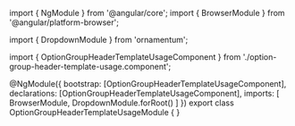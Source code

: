 import { NgModule } from '@angular/core';
import { BrowserModule } from '@angular/platform-browser';
  
import { DropdownModule } from 'ornamentum';
  
import { OptionGroupHeaderTemplateUsageComponent } from './option-group-header-template-usage.component';

@NgModule({
 bootstrap: [OptionGroupHeaderTemplateUsageComponent],
 declarations: [OptionGroupHeaderTemplateUsageComponent],
 imports: [
    BrowserModule, 
    DropdownModule.forRoot()
  ]
})
export class OptionGroupHeaderTemplateUsageModule {
}
